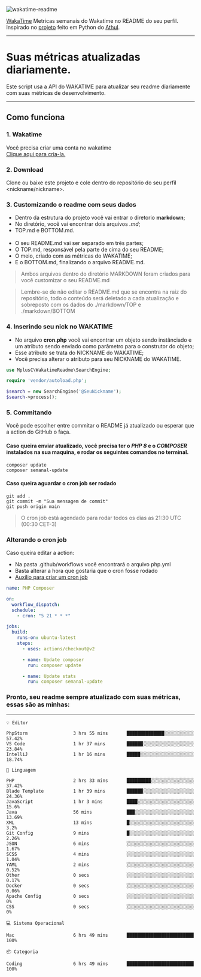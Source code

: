 ![wakatime-readme](https://socialify.git.ci/bymatheus/wakatime-readme/image?description=1&descriptionEditable=M%C3%A9tricas%20semanais%20do%20Wakatime%20no%20seu%20README%20de%20perfil.&font=KoHo&forks=1&language=1&owner=1&pattern=Signal&stargazers=1&theme=Dark)

[WakaTime](https://wakatime.com) Metricas semanais do Wakatime no README do seu perfil. <br>
Inspirado no [projeto](https://github.com/athul/waka-readme) feito em Python do [Athul](https://github.com/athul).
___

# Suas métricas atualizadas diariamente.
Este script usa a API do WAKATIME para atualizar seu readme diariamente com suas métricas de desenvolvimento.

___

## Como funciona

### 1. Wakatime
Você precisa criar uma conta no wakatime <br>
[Clique aqui para cria-la.](https://wakatime.com) 

### 2. Download
Clone ou baixe este projeto e cole dentro do repositório do seu perfil <nickname/nickname>.

### 3. Customizando o readme com seus dados
- Dentro da estrutura do projeto você vai entrar o diretorio **markdown**;  
- No diretório, você vai encontrar dois arquivos *.md*;
- TOP.md e BOTTOM.md.
<br><br>
- O seu README.md vai ser separado em três partes; 
- O TOP.md, responsável pela parte de cima do seu README;
- O meio, criado com as métricas do WAKATIME;
- E o BOTTOM.md, finalizando o arquivo README.md.<br>

> Ambos arquivos dentro do diretório MARKDOWN foram criados para você customizar o seu README.md

> Lembre-se de não editar o README.md que se encontra na raiz do repositório, todo o conteúdo será deletado a cada atualização e sobreposto com os dados do ./markdown/TOP e ./markdown/BOTTOM

### 4. Inserindo seu nick no WAKATIME
- No arquivo **cron.php** você vai encontrar um objeto sendo instânciado e um atributo sendo enviado como parâmetro para o construtor do objeto;
- Esse atributo se trata do NICKNAME do WAKATIME;
- Você precisa alterar o atributo para seu NICKNAME do WAKATIME.

```php
use MplusC\WakatimeReadme\SearchEngine;

require 'vendor/autoload.php';

$search = new SearchEngine('@SeuNickname');
$search->process();
```

### 5. Commitando
Você pode escolher entre commitar o README já atualizado ou esperar que a action do GitHub o faça. <br>

#### Caso queira enviar atualizado, você precisa ter o *PHP 8* e o *COMPOSER* instalados na sua maquina, e rodar os seguintes comandos no terminal.
```composer
composer update
composer semanal-update 
```

#### Caso queira aguardar o cron job ser rodado 
```git 
git add .
git commit -m "Sua mensagem de commit"
git push origin main
```

>O cron job está agendado para rodar todos os dias as 21:30 UTC (00:30 CET-3) 

### Alterando o cron job
Caso queira editar a action:

- Na pasta .github/workflows você encontrará o arquivo php.yml
- Basta alterar a hora que gostaria que o cron fosse rodado
- [Auxilio para criar um cron job](https://crontab.guru)

```yml
name: PHP Composer

on:
  workflow_dispatch:
  schedule:
    - cron: "5 21 * * *"

jobs:
  build:
    runs-on: ubuntu-latest
    steps:
      - uses: actions/checkout@v2

      - name: Update composer
        run: composer update

      - name: Update stats
        run: composer semanal-update
```

### Pronto, seu readme sempre atualizado com suas métricas, essas são as minhas:

___
```text
💡 Editor

PhpStorm                 3 hrs 55 mins       ██████████████░░░░░░░░░░░     57.42%
VS Code                  1 hr 37 mins        ██████░░░░░░░░░░░░░░░░░░░     23.84%
IntelliJ                 1 hr 16 mins        █████░░░░░░░░░░░░░░░░░░░░     18.74%
```
```text
💬 Linguagem

PHP                      2 hrs 33 mins       █████████░░░░░░░░░░░░░░░░     37.42%
Blade Template           1 hr 39 mins        ██████░░░░░░░░░░░░░░░░░░░     24.36%
JavaScript               1 hr 3 mins         ████░░░░░░░░░░░░░░░░░░░░░      15.6%
Java                     56 mins             ███░░░░░░░░░░░░░░░░░░░░░░     13.69%
XML                      13 mins             █░░░░░░░░░░░░░░░░░░░░░░░░       3.2%
Git Config               9 mins              █░░░░░░░░░░░░░░░░░░░░░░░░      2.26%
JSON                     6 mins              ░░░░░░░░░░░░░░░░░░░░░░░░░      1.67%
SCSS                     4 mins              ░░░░░░░░░░░░░░░░░░░░░░░░░      1.04%
YAML                     2 mins              ░░░░░░░░░░░░░░░░░░░░░░░░░      0.52%
Other                    0 secs              ░░░░░░░░░░░░░░░░░░░░░░░░░      0.17%
Docker                   0 secs              ░░░░░░░░░░░░░░░░░░░░░░░░░      0.06%
Apache Config            0 secs              ░░░░░░░░░░░░░░░░░░░░░░░░░         0%
CSS                      0 secs              ░░░░░░░░░░░░░░░░░░░░░░░░░         0%
```
```text
💻 Sistema Operacional

Mac                      6 hrs 49 mins       █████████████████████████       100%
```
```text
📦 Categoria

Coding                   6 hrs 49 mins       █████████████████████████       100%
```
